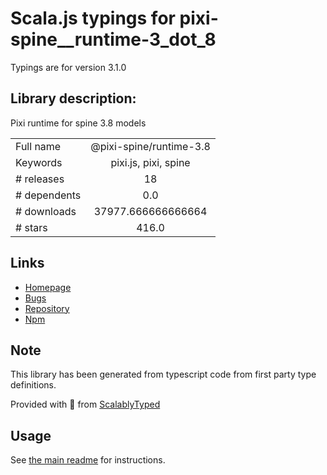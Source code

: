 
# Scala.js typings for pixi-spine__runtime-3_dot_8

Typings are for version 3.1.0

## Library description:
Pixi runtime for spine 3.8 models

|                    |                 |
| ------------------ | :-------------: |
| Full name          | @pixi-spine/runtime-3.8 |
| Keywords           | pixi.js, pixi, spine |
| # releases         | 18 |
| # dependents       | 0.0 |
| # downloads        | 37977.666666666664 |
| # stars            | 416.0 |

## Links
- [Homepage](https://github.com/pixijs/pixi-spine/#readme)
- [Bugs](https://github.com/pixijs/pixi-spine/issues)
- [Repository](https://github.com/pixijs/pixi-spine)
- [Npm](https://www.npmjs.com/package/%40pixi-spine%2Fruntime-3.8)
    


## Note
This library has been generated from typescript code from first party type definitions.

Provided with :purple_heart: from [ScalablyTyped](https://github.com/oyvindberg/ScalablyTyped)

## Usage
See [the main readme](../../readme.md) for instructions.


